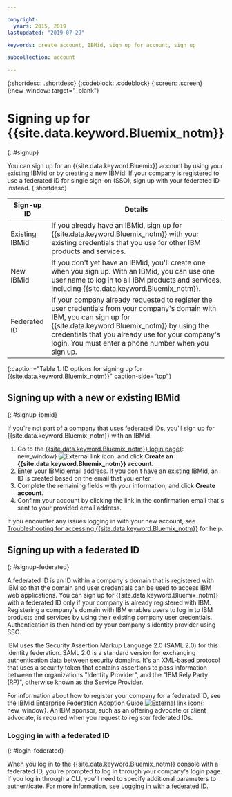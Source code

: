 ```yaml
---

copyright:
  years: 2015, 2019
lastupdated: "2019-07-29"

keywords: create account, IBMid, sign up for account, sign up

subcollection: account

---
```


{:shortdesc: .shortdesc}
{:codeblock: .codeblock}
{:screen: .screen}
{:new_window: target="_blank"}


# Signing up for {{site.data.keyword.Bluemix_notm}}
{: #signup}

You can sign up for an {{site.data.keyword.Bluemix}} account by using your existing IBMid or by creating a new IBMid. If your company is registered to use a federated ID for single sign-on (SSO), sign up with your federated ID instead.
{:shortdesc}

| Sign-up ID | Details |    
|-----------------|---------|
|Existing IBMid   | If you already have an IBMid, sign up for {{site.data.keyword.Bluemix_notm}} with your existing credentials that you use for other IBM products and services. |
|New IBMid        | If you don't yet have an IBMid, you'll create one when you sign up. With an IBMid, you can use one user name to log in to all IBM products and services, including {{site.data.keyword.Bluemix_notm}}. |
|Federated ID     | If your company already requested to register the user credentials from your company's domain with IBM, you can sign up for {{site.data.keyword.Bluemix_notm}} by using the credentials that you already use for your company's login. You must enter a phone number when you sign up. |
{:caption="Table 1. ID options for signing up for {{site.data.keyword.Bluemix_notm}}" caption-side="top"}

## Signing up with a new or existing IBMid
{: #signup-ibmid}

If you're not part of a company that uses federated IDs, you'll sign up for {{site.data.keyword.Bluemix_notm}} with an IBMid.

1. Go to the [{{site.data.keyword.Bluemix_notm}} login page](https://cloud.ibm.com/){: new_window} ![External link icon](../icons/launch-glyph.svg "External link icon"), and click **Create an {{site.data.keyword.Bluemix_notm}} account**.
1. Enter your IBMid email address. If you don't have an existing IBMid, an ID is created based on the email that you enter.
1. Complete the remaining fields with your information, and click **Create account**.
1. Confirm your account by clicking the link in the confirmation email that's sent to your provided email address.

If you encounter any issues logging in with your new account, see [Troubleshooting for accessing {{site.data.keyword.Bluemix_notm}}](/docs/account?topic=account-accessing) for help.

## Signing up with a federated ID
{: #signup-federated}

A federated ID is an ID within a company's domain that is registered with IBM so that the domain and user credentials can be used to access IBM web applications. You can sign up for {{site.data.keyword.Bluemix_notm}} with a federated ID only if your company is already registered with IBM. Registering a company's domain with IBM enables users to log in to IBM products and services by using their existing company user credentials. Authentication is then handled by your company's identity provider using SSO.

IBM uses the Security Assertion Markup Language 2.0 (SAML 2.0) for this identity federation. SAML 2.0 is a standard version for exchanging authentication data between security domains. It's an XML-based protocol that uses a security token that contains assertions to pass information between the organizations "Identity Provider", and the "IBM Rely Party (RP)", otherwise known as the Service Provider.

For information about how to register your company for a federated ID, see the [IBMid Enterprise Federation Adoption Guide ![External link icon](../icons/launch-glyph.svg)](https://ibm.box.com/v/IBMid-Federation-Guide){: new_window}. An IBM sponsor, such as an offering advocate or client advocate, is required when you request to register federated IDs.

### Logging in with a federated ID
{: #login-federated}

When you log in to the {{site.data.keyword.Bluemix_notm}} console with a federated ID, you're prompted to log in through your company's login page. If you log in through a CLI, you'll need to specify additional parameters to authenticate. For more information, see [Logging in with a federated ID](/docs/iam?topic=iam-federated_id).
